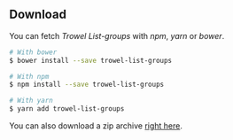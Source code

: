 ## Download

You can fetch *Trowel List-groups* with *npm*, *yarn* or *bower*.

```bash
# With bower
$ bower install --save trowel-list-groups

# With npm
$ npm install --save trowel-list-groups

# With yarn
$ yarn add trowel-list-groups
```

You can also download a zip archive [right here](https://github.com/FriendsOfTrowel/List-groups/archive/master.zip).
